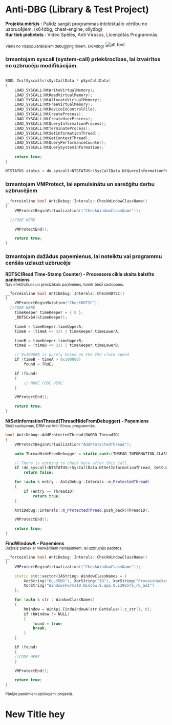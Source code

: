 # Anti-DBG (Library & Test Project)
**Projekta mērķis** : Palīdz sargāt programmas intelektuālo vērtību no uzbrucējiem. (x64dbg, cheat-engine, ollydbg)  
**Kur tiek pielietots** : Video Spēlēs, Anti Vīrusos, Licenzētās Programmās.  

<sub>Viens no vispopulārākajiem debugging rīkiem. (x64dbg)</sub>
![alt text](https://x64dbg.com/img/slide2.png)

### Izmantojam syscall (system-call) priekšrocības, lai izvairītos no uzbrucēju modifikācijām.
```cpp

BOOL InitSyscalls(sSysCallData * pSysCallData)
{
	LOAD_SYSCALL(NtWriteVirtualMemory);
	LOAD_SYSCALL(NtReadVirtualMemory);
	LOAD_SYSCALL(NtAllocateVirtualMemory);
	LOAD_SYSCALL(NtFreeVirtualMemory);
	LOAD_SYSCALL(NtDeviceIoControlFile);
	LOAD_SYSCALL(NtCreateProcess);
	LOAD_SYSCALL(NtCreateUserProcess);
	LOAD_SYSCALL(NtQueryInformationProcess);
	LOAD_SYSCALL(NtTerminateProcess);
	LOAD_SYSCALL(NtSetInformationThread);
	LOAD_SYSCALL(NtGetContextThread);
	LOAD_SYSCALL(NtQueryPerformanceCounter);
	LOAD_SYSCALL(NtQuerySystemInformation);

	return true;
}
```
```cpp
NTSTATUS status = do_syscall<NTSTATUS>(SysCallData.NtQueryInformationProcess, hProcess, ProcessDebugPort, &found, sizeof(DWORD), NULL);
```

### Izmantojam VMProtect, lai apmulsinātu un sarežģitu darbu uzbrucējiem
```cpp
__forceinline bool AntiDebug::Interals::CheckWindowClassName()
{
	VMProtectBeginVirtualization(("CheckWindowClassName"));

  //CODE HERE

	VMProtectEnd();

	return true;
}
```

### Izmantojam dažādus paņemienus, lai noteiktu vai programmu cenšās uzlauzt uzbrucējs
**RDTSC(Read Time-Stamp Counter) - Processora cikla skaita balstīts paņēmiens**  
<sub>Nav efektīvākais un precīzākais paņēmiens, tomēr bieži sastopams.</sub>
```cpp
__forceinline bool AntiDebug::Interals::CheckRDTSC()
{
	VMProtectBeginMutation("CheckRDTSC");
  //CODE HERE
	TimeKeeper timeKeeper = { 0 };
	_RDTSCx64(&timeKeeper);

	timeA = timeKeeper.timeUpperA;
	timeA = (timeA << 32) | timeKeeper.timeLowerA;

	timeB = timeKeeper.timeUpperB;
	timeB = (timeB << 32) | timeKeeper.timeLowerB;

	// 0x100000 is purely based on the CPU clock speed
	if (timeB - timeA > 0x100000)
		found = TRUE;

	if (found)
	{
		// MORE CODE HERE
	}

	VMProtectEnd();

	return true;
}
```

**NtSetInformationThread(ThreadHideFromDebugger) - Paņemiens**  
<sub>Bieži sastopmas, DRM vai Anti Vīrusu programmās.</sub>
```cpp
bool AntiDebug::AddProtectedThread(DWORD ThreadID)
{
	VMProtectBeginVirtualization("AddProtectedThread");

	auto ThreadHideFromDebugger = static_cast<(THREAD_INFORMATION_CLASS)>(0x11);

	// There is nothing to check here after this call.
	if (do_syscall<NTSTATUS>(SysCallData.NtSetInformationThread, GetCurrentThread(), ThreadHideFromDebugger, 0, 0) != 0x0)
		return false;

	for (auto & entry : AntiDebug::Interals::m_ProtectedThread)
	{
		if (entry == ThreadID)
			return true;
	}

	AntiDebug::Interals::m_ProtectedThread.push_back(ThreadID);

	VMProtectEnd();

	return true;
}
```  

**FindWindowA - Paņemiens**  
<sub>Dažreiz pietiek ar vienkāršiem risinājumiem, lai uzbrucējs padotos.</sub>
```cpp
__forceinline bool AntiDebug::Interals::CheckWindowClassName()
{
	VMProtectBeginVirtualization(("CheckWindowClassName"));

	static std::vector<IAString> WindowClassNames = {
		XorString("OLLYDBG"), XorString("ID"), XorString("ProcessHacker"),
		XorString("WindowsForms10.Window.8.app.0.13965fa_r6_ad1")
	};

	for (auto & str : WindowClassNames)
	{
		hWindow = WinApi.FindWindowA(str.GetValue().c_str(), 0);
		if (hWindow != NULL)
		{
			found = true;
			break;
		}
	}

	if (found)
	{
    //CODE HERE
	}

	VMProtectEnd();

	return true;
}
```
<sub>Pārējie paņēmieni aplūkojami projektā.</sub>



# New Title hey
